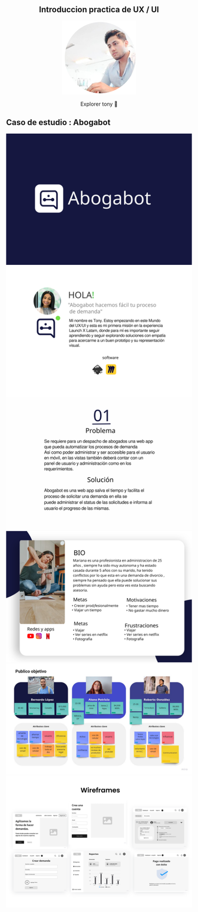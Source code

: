 <h2 style="text-align: center;">Introduccion practica de UX / UI</h2>
<center><img src="img/avatar.png" width="200"></center>
<p style="text-align: center;">Explorer tony 🚀</p>

## Caso de estudio : Abogabot
![Logotipo de Abogabot](img/abogabot.svg)
![sobre el proyecto](img/sobreproyecto.svg)
![El problema](img/problemadescripcion.svg)
![buyer persona](img/buyerpersona.svg)
![publico objetivo](img/publicoobjetivo.jpg)
![wireframes](img/wireframes.png)

